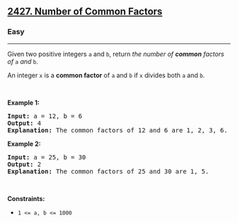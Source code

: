 <h2><a href="https://leetcode.com/problems/number-of-common-factors">2427. Number of Common Factors</a></h2><h3>Easy</h3><hr><p>Given two positive integers <code>a</code> and <code>b</code>, return <em>the number of <strong>common</strong> factors of </em><code>a</code><em> and </em><code>b</code>.</p>

<p>An integer <code>x</code> is a <strong>common factor</strong> of <code>a</code> and <code>b</code> if <code>x</code> divides both <code>a</code> and <code>b</code>.</p>

<p>&nbsp;</p>
<p><strong class="example">Example 1:</strong></p>

<pre>
<strong>Input:</strong> a = 12, b = 6
<strong>Output:</strong> 4
<strong>Explanation:</strong> The common factors of 12 and 6 are 1, 2, 3, 6.
</pre>

<p><strong class="example">Example 2:</strong></p>

<pre>
<strong>Input:</strong> a = 25, b = 30
<strong>Output:</strong> 2
<strong>Explanation:</strong> The common factors of 25 and 30 are 1, 5.
</pre>

<p>&nbsp;</p>
<p><strong>Constraints:</strong></p>

<ul>
	<li><code>1 &lt;= a, b &lt;= 1000</code></li>
</ul>

